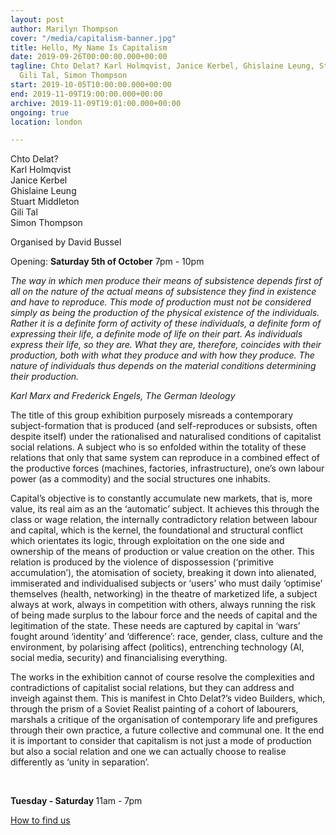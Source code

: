 ```yaml
---
layout: post
author: Marilyn Thompson
cover: "/media/capitalism-banner.jpg"
title: Hello, My Name Is Capitalism
date: 2019-09-26T00:00:00.000+00:00
tagline: Chto Delat? Karl Holmqvist, Janice Kerbel, Ghislaine Leung, Stuart Middleton,
  Gili Tal, Simon Thompson
start: 2019-10-05T10:00:00.000+00:00
end: 2019-11-09T19:00:00.000+00:00
archive: 2019-11-09T19:01:00.000+00:00
ongoing: true
location: london

---
```

<p>Chto Delat?<br />
Karl Holmqvist<br />
Janice Kerbel<br />
Ghislaine Leung<br />
Stuart Middleton<br />
Gili Tal<br />
Simon Thompson
</p>

<p>Organised by David Bussel</p>

<p>Opening: <b>Saturday 5th of October</b> 7pm - 10pm</p>

<i><p>The way in which men produce their means of subsistence depends first of all on the nature of the actual means of subsistence they find in existence and have to reproduce. This mode of production must not be considered simply as being the production of the physical existence of the individuals. Rather it is a definite form of activity of these individuals, a definite form of expressing their life, a definite mode of life on their part. As individuals express their life, so they are. What they are, therefore, coincides with their production, both with what they produce and with how they produce. The nature of individuals thus depends on the material conditions determining their production.</p>

<p>Karl Marx and Frederick Engels, The German Ideology</p></i>

<p>The title of this group exhibition purposely misreads a contemporary subject-formation that is produced (and self-reproduces or subsists, often despite itself) under the rationalised and naturalised conditions of capitalist social relations. A subject who is so enfolded within the totality of these relations that only that same system can reproduce in a combined effect of the productive forces (machines, factories, infrastructure), one’s own labour power (as a commodity) and the social structures one inhabits.</p>

<p>Capital’s objective is to constantly accumulate new markets, that is, more value, its real aim as an the ‘automatic’ subject. It achieves this through the class or wage relation, the internally contradictory relation between labour and capital, which is the kernel, the foundational and structural conflict which orientates its logic, through exploitation on the one side and ownership of the means of production or value creation on the other. This relation is produced by the violence of dispossession (‘primitive accumulation’), the atomisation of society, breaking it down into alienated, immiserated and individualised subjects or ‘users’ who must daily ‘optimise’ themselves (health, networking) in the theatre of marketized life, a subject always at work, always in competition with others, always running the risk of being made surplus to the labour force and the needs of capital and the legitimation of the state. These needs are captured by capital in ‘wars’ fought around ‘identity’ and ‘difference’: race, gender, class, culture and the environment, by polarising affect (politics), entrenching technology (AI, social media, security) and financialising everything.</p>

<p>The works in the exhibition cannot of course resolve the complexities and contradictions of capitalist social relations, but they can address and inveigh against them. This is manifest in Chto Delat?’s video Builders, which, through the prism of a Soviet Realist painting of a cohort of labourers, marshals a critique of the organisation of contemporary life and prefigures through their own practice, a future collective and communal one. It the end it is important to consider that capitalism is not just a mode of production but also a social relation and one we can actually choose to realise differently as ‘unity in separation’.</p>

<p><br /></p>

<p><b>Tuesday - Saturday </b>11am - 7pm<br />

<p><a href="http://www.peak-art.org/contact">How to find us</a></p>
</p>